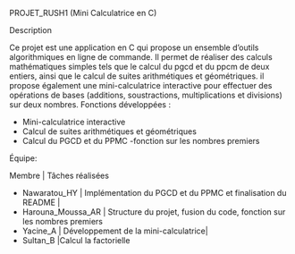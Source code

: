  PROJET_RUSH1 (Mini Calculatrice en C)

 Description

 Ce projet est une application en C qui propose un ensemble d’outils algorithmiques en ligne de commande.
    Il permet de réaliser des calculs mathématiques simples tels que le calcul du pgcd et du ppcm de deux entiers, ainsi que le calcul de suites arithmétiques et géométriques.
    il propose également une mini-calculatrice interactive pour effectuer des opérations de bases (additions, soustractions, multiplications et divisions) sur deux nombres.
Fonctions développées :

-  Mini-calculatrice interactive
- Calcul de suites arithmétiques et géométriques
-  Calcul du PGCD et du PPMC
-fonction sur les nombres premiers

 Équipe:

 Membre | Tâches réalisées 
- Nawaratou_HY | Implémentation du PGCD et du PPMC et finalisation du  README |
- Harouna_Moussa_AR | Structure du projet, fusion du code, fonction sur les nombres premiers
- Yacine_A | Développement de la mini-calculatrice|
- Sultan_B |Calcul la factorielle